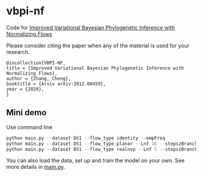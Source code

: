 # vbpi-nf
Code for [Improved Variational Bayesian Phylogenetic Inference with Normalizing Flows](http://arxiv.org/abs/2012.00459)

Please consider citing the paper when any of the material is used for your research.
```
@incollection{VBPI-NF,
title = {Improved Variational Bayesian Phylogenetic Inference with Normalizing Flows},
author = {Zhang, Cheng},
booktitle = {Arxiv arXiv:2012.00459},
year = {2020},
}
```

## Mini demo

Use command line
```python
python main.py --dataset DS1 --flow_type identity --empFreq
python main.py --dataset DS1 --flow_type planar --Lnf 16 --stepszBranch 0.0003 --empFreq
python main.py --dataset DS1 --flow_type realnvp --Lnf 5 --stepszBranch 0.0001 --empFreq

```
You can also load the data, set up and train the model on your own. See more details in [main.py](https://github.com/zcrabbit/vbpi-nf/blob/main/code/main.py).




